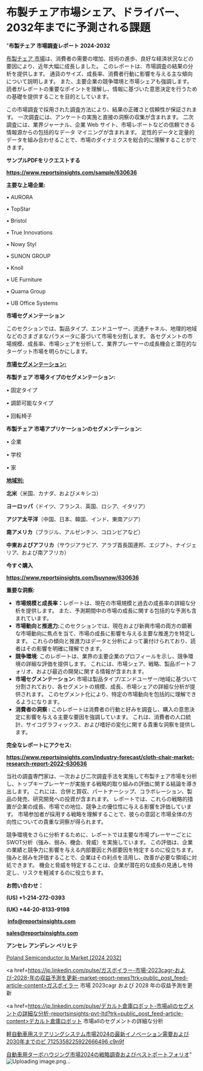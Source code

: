 # 布製チェア市場シェア、ドライバー、2032年までに予測される課題

"<strong>布製チェア 市場調査レポート 2024-2032</strong>

<a href=https://www.reportsinsights.com/sample/630636>布製チェア 市場</a>は、消費者の需要の増加、技術の進歩、良好な経済状況などの要因により、近年大幅に成長しました。 このレポートは、市場調査の結果の分析を提供します。 通貨のサイズ、成長率、消費者行動に影響を与える主な傾向について説明します。 また、主要企業の競争環境と市場シェアも強調します。 読者がレポートの重要なポイントを理解し、情報に基づいた意思決定を行うための基礎を提供することを目的としています。

この市場調査で採用された調査方法により、結果の正確さと信頼性が保証されます。 一次調査には、アンケートの実施と直接の洞察の収集が含まれます。 二次調査には、業界ジャーナル、企業 Web サイト、市場レポートなどの信頼できる情報源からの包括的なデータ マイニングが含まれます。 定性的データと定量的データを組み合わせることで、市場のダイナミクスを総合的に理解することができます。

<strong><b>サンプルPDFをリクエストする</b></strong>

<a href=https://www.reportsinsights.com/sample/630636><strong><u>https://www.reportsinsights.com/sample/630636</u></strong></a>

<strong>主要な上場企業:</strong>

• AURORA

• TopStar

• Bristol

• True Innovations

• Nowy Styl

• SUNON GROUP

• Knoll

• UE Furniture

• Quama Group

• UB Office Systems

<strong>市場セグメンテーション</strong>

このセクションでは、製品タイプ、エンドユーザー、流通チャネル、地理的地域などのさまざまなパラメータに基づいて市場を分割します。 各セグメントの市場規模、成長率、市場シェアを分析して、業界プレーヤーの成長機会と潜在的なターゲット市場を明らかにします。

<strong><u>市場セグメンテーション</u></strong><strong><u>:</u></strong>

<strong>布製チェア 市場タイプのセグメンテーション:</strong>

• 固定タイプ

• 調節可能なタイプ

• 回転椅子

<strong>布製チェア 市場アプリケーションのセグメンテーション:</strong>

• 企業

• 学校

• 家

<strong><u>地域別</u></strong><strong><u>:</u></strong>

<strong>北米</strong>（米国、カナダ、およびメキシコ）

<strong>ヨーロッパ</strong>（ドイツ、フランス、英国、ロシア、イタリア）

<strong>アジア太平洋</strong>（中国、日本、韓国、インド、東南アジア）

<strong>南アメリカ</strong>（ブラジル、アルゼンチン、コロンビアなど）

<strong>中東およびアフリカ</strong>（サウジアラビア、アラブ首長国連邦、エジプト、ナイジェリア、および南アフリカ）

<strong>今すぐ購入</strong>

<a href=https://www.reportsinsights.com/buynow/630636><strong><u>https://www.reportsinsights.com/buynow/630636</u></strong></a>

<strong>重要な洞察:</strong>
<ul>
  <li><strong>市場規模と成長率：</strong>レポートは、現在の市場規模と過去の成長率の詳細な分析を提供します。 また、予測期間中の市場の成長に関する包括的な予測も含まれています。</li>
  <li><strong>市場動向と推進力:</strong>このセクションでは、現在および新興市場の両方の顕著な市場動向に焦点を当て、市場の成長に影響を与える主要な推進力を特定します。 これらの傾向と推進力はデータと分析によって裏付けられており、読者はその影響を明確に理解できます。</li>
  <li><strong>競争環境</strong>: このレポートは、業界の主要企業のプロフィールを示し、競争環境の詳細な評価を提供します。 これには、市場シェア、戦略、製品ポートフォリオ、および最近の開発に関する情報が含まれます。</li>
  <li><strong>市場セグメンテーション: </strong>市場は製品タイプ/エンドユーザー/地域に基づいて分割されており、各セグメントの規模、成長、市場シェアの詳細な分析が提供されます。 このセグメント化により、特定の市場動向を包括的に理解できるようになります。</li>
  <li><strong>消費者の洞察 : </strong>このレポートは消費者の行動と好みを調査し、購入の意思決定に影響を与える主要な要因を強調しています。 これは、消費者の人口統計、サイコグラフィックス、および嗜好の変化に関する貴重な洞察を提供します。</li>
</ul>
<strong>完全なレポートにアクセス:</strong>

<a href=https://www.reportsinsights.com/industry-forecast/cloth-chair-market-research-report-2022-630636><strong><u><b>https://www.reportsinsights.com/industry-forecast/cloth-chair-market-research-report-2022-630636</b></u></strong></a>

当社の調査専門家は、一次および二次調査手法を実施して布製チェア市場を分析し、トップキープレーヤーが実施する戦略的取り組みの評価に関する結論を導き出します。 これには、合併と買収、パートナーシップ、コラボレーション、製品の発売、研究開発への投資が含まれます。 レポートでは、これらの戦略的措置が企業の成長、市場での地位、競争上の優位性に与える影響を評価しています。 市場参加者が採用する戦略を理解することで、彼らの意図と市場全体の方向性についての貴重な洞察が得られます。

競争環境をさらに分析するために、レポートでは主要な市場プレーヤーごとにSWOT分析（強み、弱み、機会、脅威）を実施しています。 この評価は、企業の業績と競争力に影響を与える内部要因と外部要因を特定するのに役立ちます。 強みと弱みを評価することで、企業はその利点を活用し、改善が必要な領域に対処できます。 機会と脅威を特定することは、企業が潜在的な成長の見通しを特定し、リスクを軽減するのに役立ちます。

<strong>お問い合わせ：</strong>

<strong>(US) +1-214-272-0393</strong>

<strong>(UK) +44-20-8133-9198</strong>

<strong> </strong><a href=info@reportsinsights.com><strong><u>info@reportsinsights.com</u></strong></a>

<a href=sales@reportsinsights.com><strong><u>sales@reportsinsights.com</u></strong></a>

<strong>アンセレ アンデレン ベリヒテ</strong>

<a href=https://www.linkedin.com/pulse/poland-semiconductor-ip-market-segments-latest-mvw3f/>Poland Semiconductor Ip Market [2024 2032]</a>

<a href=https://jp.linkedin.com/pulse/ガスボイラー-市場-2023cagr-および-2028-年の収益予測を更新-market-report-news?trk=public_post_feed-article-content>ガスボイラー 市場 2023cagr および 2028 年の収益予測を更新</a>

<a href=https://jp.linkedin.com/pulse/デカルト倉庫ロボット-市場allのセグメントの詳細な分析-reportsinsights-pvt-ltd?trk=public_post_feed-article-content>デカルト倉庫ロボット 市場allのセグメントの詳細な分析</a>

<a href=https://www.linkedin.com/pulse/軽自動車用ステアリングシステム市場2024の最新イノベーション需要および2030年までのビ-7125358225922666496-c9n9f/>軽自動車用ステアリングシステム市場2024の最新イノベーション需要および2030年までのビ 7125358225922666496 c9n9f</a>

<a href=https://www.linkedin.com/pulse/自動車用ターボハウジング市場2024の戦略調査およびベストポートフォリオ-tribunal-analytics-360-a8ozf/>自動車用ターボハウジング市場2024の戦略調査およびベストポートフォリオ</a>"
![Uploading image.png…]()
